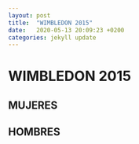 ```yaml
---
layout: post
title:  "WIMBLEDON 2015"
date:   2020-05-13 20:09:23 +0200
categories: jekyll update
---
```


# WIMBLEDON 2015

## MUJERES

## HOMBRES
